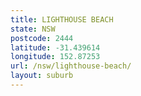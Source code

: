 ```yaml
---
title: LIGHTHOUSE BEACH
state: NSW
postcode: 2444
latitude: -31.439614
longitude: 152.87253
url: /nsw/lighthouse-beach/
layout: suburb
---
```

